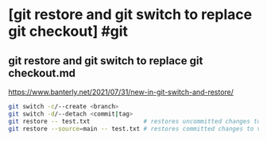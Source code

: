 # [git restore and git switch to replace git checkout] #git

## git restore and git switch to replace git checkout.md

https://www.banterly.net/2021/07/31/new-in-git-switch-and-restore/

```bash
git switch -c/--create <branch>
git switch -d/--detach <commit|tag>
git restore -- test.txt               # restores uncommitted changes to indexed version in the current branch.
git restore --source=main -- test.txt # restores committed changes to version from the specified source (branch, tag or commit).
```

